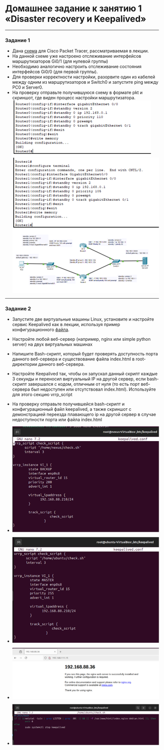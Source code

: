 # Домашнее задание к занятию 1 «Disaster recovery и Keepalived»
-----


### Задание 1
- Дана [схема](1/hsrp_advanced.pkt) для Cisco Packet Tracer, рассматриваемая в лекции.
- На данной схеме уже настроено отслеживание интерфейсов маршрутизаторов Gi0/1 (для нулевой группы)
- Необходимо аналогично настроить отслеживание состояния интерфейсов Gi0/0 (для первой группы).
- Для проверки корректности настройки, разорвите один из кабелей между одним из маршрутизаторов и Switch0 и запустите ping между PC0 и Server0.
- На проверку отправьте получившуюся схему в формате pkt и скриншот, где виден процесс настройки маршрутизатора.
![alt text](https://github.com/alibok86/keepalived_hw/blob/main/upload/1-11.PNG)
![alt text](https://github.com/alibok86/keepalived_hw/blob/main/upload/1-22.PNG)
![alt text](https://github.com/alibok86/keepalived_hw/blob/main/upload/2-5.PNG)

------


### Задание 2
- Запустите две виртуальные машины Linux, установите и настройте сервис Keepalived как в лекции, используя пример конфигурационного [файла](1/keepalived-simple.conf).
- Настройте любой веб-сервер (например, nginx или simple python server) на двух виртуальных машинах
- Напишите Bash-скрипт, который будет проверять доступность порта данного веб-сервера и существование файла index.html в root-директории данного веб-сервера.
- Настройте Keepalived так, чтобы он запускал данный скрипт каждые 3 секунды и переносил виртуальный IP на другой сервер, если bash-скрипт завершался с кодом, отличным от нуля (то есть порт веб-сервера был недоступен или отсутствовал index.html). Используйте для этого секцию vrrp_script
- На проверку отправьте получившейся bash-скрипт и конфигурационный файл keepalived, а также скриншот с демонстрацией переезда плавающего ip на другой сервер в случае недоступности порта или файла index.html
- ![alt text](https://github.com/alibok86/keepalived_hw/blob/main/upload/2-1.png)
  
- ![alt text](https://github.com/alibok86/keepalived_hw/blob/main/upload/2-2.png)
  
- ![alt text](https://github.com/alibok86/keepalived_hw/blob/main/upload/2-3.png)
  
- ![alt text](https://github.com/alibok86/keepalived_hw/blob/main/upload/2-4.png)
